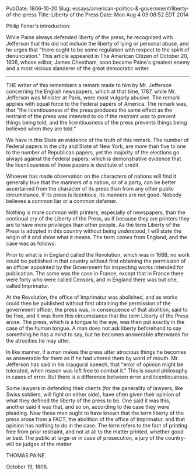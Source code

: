 PubDate: 1806-10-20
Slug: essays/american-politics-&-government/liberty-of-the-press
Title: Liberty of the Press
Date: Mon Aug  4 09:08:52 EDT 2014

   Philip Foner's introduction:

   While Paine always defended liberty of the press, he recognized with
   Jefferson that this did not include the liberty of lying or personal
   abuse, and he urges that "there ought to be some regulation with respect
   to the spirit of denunciation." This article appeared in The American
   Citizen of October 20, 1806, whose editor, James Cheetham, soon became
   Paine's greatest enemy and a most vicious slanderer of the great
   democratic writer.

   ***

   THE writer of this remembers a remark made to him by Mr. Jefferson
   concerning the English newspapers, which at that time, 1787, while Mr.
   Jefferson was Minister at Paris, were most vulgarly abusive. The remark
   applies with equal force to the Federal papers of America. The remark was,
   that "the licentiousness of the press produces the same effect as the
   restraint of the press was intended to do if the restraint was to prevent
   things being told, and the licentiousness of the press prevents things
   being believed when they are told."

   We have in this State an evidence of the truth of this remark. The number
   of Federal papers in the city and State of New York, are more than five to
   one to the number of Republican papers, yet the majority of the elections
   go always against the Federal papers; which is demonstrative evidence that
   the licentiousness of those papers is destitute of credit.

   Whoever has made observation on the characters of nations will find it
   generally true that the manners of a nation, or of a party, can be better
   ascertained from the character of its press than from any other public
   circumstance. If its press is licentious, its manners are not good. Nobody
   believes a common liar or a common defamer.

   Nothing is more common with printers, especially of newspapers, than the
   continual cry of the Liberty of the Press, as if because they are printers
   they are to have more privileges than other people. As the term Liberty of
   the Press is adopted in this country without being understood, I will
   state the origin of it and show what it means. The term comes from
   England, and the case was as follows:

   Prior to what is in England called the Revolution, which was in 1688, no
   work could be published in that country without first obtaining the
   permission of an officer appointed by the Government for inspecting works
   intended for publication. The same was the case in France, except that in
   France there were forty who were called Censors, and in England there was
   but one, called Imprimatur.

   At the Revolution, the office of Imprimatur was abolished, and as works
   could then be published without first obtaining the permission of the
   government officer, the press was, in consequence of that abolition, said
   to be free, and it was from this circumstance that the term Liberty of the
   Press arose. The press, which is a tongue to the eye, was then put exactly
   in the case of the human tongue. A man does not ask liberty beforehand to
   say something he has a mind to say, but he becomes answerable afterwards
   for the atrocities he may utter.

   In like manner, if a man makes the press utter atrocious things he becomes
   as answerable for them as if he had uttered them by word of mouth. Mr.
   Jefferson has said in his inaugural speech, that "error of opinion might
   be tolerated, when reason was left free to combat it." This is sound
   philosophy in cases of error. But there is a difference between error and
   licentiousness.

   Some lawyers in defending their clients (for the generality of lawyers,
   like Swiss soldiers, will fight on either side), have often given their
   opinion of what they defined the liberty of the press to be. One said it
   was this, another said it was that, and so on, according to the case they
   were pleading. Now these men ought to have known that the term liberty of
   the press arose from a FACT, the abolition of the office of Imprimatur,
   and that opinion has nothing to do in the case. The term refers to the
   fact of printing free from prior restraint, and not at all to the matter
   printed, whether good or bad. The public at large-or in case of
   prosecution, a jury of the country-will be judges of the matter.

   THOMAS PAINE.

   October 19, 1806.

    
